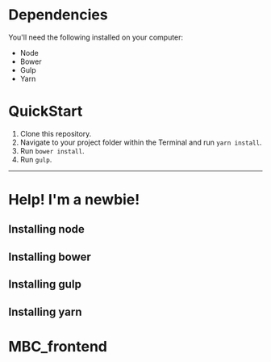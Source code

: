 # Dependencies
You'll need the following installed on your computer:

* Node
* Bower
* Gulp
* Yarn


# QuickStart

1. Clone this repository.
2. Navigate to your project folder within the Terminal and run `yarn install`.
3. Run `bower install`.
4. Run `gulp`.

---

# Help! I'm a newbie!

## Installing node

## Installing bower

## Installing gulp

## Installing yarn
# MBC_frontend
